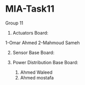 # MIA-Task11
Group 11


1. Actuators Board:

1-Omar Ahmed
2-Mahmoud Sameh




2. Sensor Base Board:




3. Power Distribution Base Board:

    1. Ahmed Waleed
    2. Ahmed mostafa
